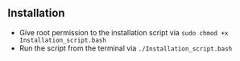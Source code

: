 ## Installation

- Give root permission to the installation script via `sudo chmod +x Installation_script.bash`
- Run the script from the terminal via `./Installation_script.bash`